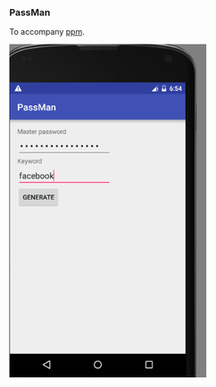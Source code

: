 ### PassMan

To accompany [ppm](https://github.com/kootenpv/ppm).

<img src="https://github.com/kootenpv/PassMan/blob/master/screenshot.png" width="70%"></img>
